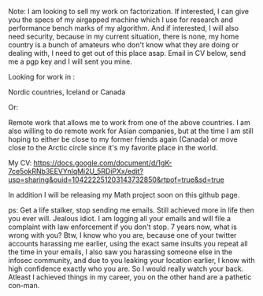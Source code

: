 Note: I am looking to sell my work on factorization. If interested, I can give you the specs of my airgapped machine which I use for research and performance bench marks of my algorithm. And if interested, I will also need security, because in my current situation, there is none, my home country is a bunch of amateurs who don't know what they are doing or dealing with, I need to get out of this place asap. Email in CV below, send me a pgp key and I will sent you mine.

Looking for work in :

Nordic countries, Iceland or Canada

Or:

Remote work that allows me to work from one of the above countries.
I am also willing to do remote work for Asian companies, but at the time I am still hoping to either be close to my former friends again (Canada) or move close to the Arctic circle since it's my favorite place in the world.

My CV: https://docs.google.com/document/d/1gK-7ce5okRNb3EEVYnlqMi2U_5RDiPXx/edit?usp=sharing&ouid=104222251203143732850&rtpof=true&sd=true

In addition I will be releasing my Math project soon on this github page.

ps: Get a life stalker, stop sending me emails. Still achieved more in life then you ever will. Jealous idiot. I am logging all your emails and will file a complaint with law enforcement if you don't stop. 7 years now, what is wrong with you? Btw, I know who you are, because one of your twitter accounts harassing me earlier, using the exact same insults you repeat all the time in your emails, I also saw you harassing someone else in the infosec community, and due to you leaking your location earlier, I know with high confidence exactly who you are. So I would really watch your back. Atleast I achieved things in my career, you on the other hand are a pathetic con-man.
